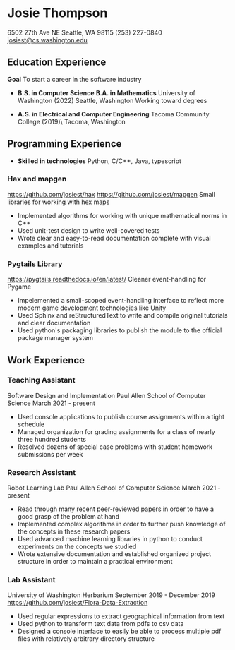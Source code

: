 # Josie Thompson
6502 27th Ave NE
Seattle, WA 98115
(253) 227-0840
josiest@cs.washington.edu

## Education Experience

**Goal** To start a career in the software industry

- **B.S. in Computer Science**
	**B.A. in Mathematics**
	University of Washington (2022)
	Seattle, Washington
	Working toward degrees

- **A.S. in Electrical and Computer Engineering**
    Tacoma Community College (2019)\\
    Tacoma, Washington

## Programming Experience
- **Skilled in technologies**
   Python, C/C++, Java, typescript

### Hax and mapgen
https://github.com/josiest/hax
https://github.com/josiest/mapgen
Small libraries for working with hex maps
- Implemented algorithms for working with unique mathematical norms in C++
- Used unit-test design to write well-covered tests
- Wrote clear and easy-to-read documentation complete with visual examples and tutorials

### Pygtails Library
https://pygtails.readthedocs.io/en/latest/
Cleaner event-handling for Pygame
- Impelemented a small-scoped event-handling interface to reflect more modern game development technologies like Unity
- Used Sphinx and reStructuredText to write and compile original tutorials and clear documentation
- Used python's packaging libraries to publish the module to the official package manager system

## Work Experience

### Teaching Assistant
Software Design and Implementation
Paul Allen School of Computer Science
March 2021 - present
- Used console applications to publish course assignments within a tight schedule
- Managed organization for grading assignments for a class of nearly three hundred students
- Resolved dozens of special case problems with student homework submissions per week

### Research Assistant
Robot Learning Lab
Paul Allen School of Computer Science
March 2021 - present
- Read through many recent peer-reviewed papers in order to have a good grasp of the problem at hand
- Implemented complex algorithms in order to further push knowledge of the concepts in these research papers
- Used advanced machine learning libraries in python to conduct experiments on the concepts we studied
- Wrote extensive documentation and established organized project structure in order to maintain a practical environment

### Lab Assistant
University of Washington Herbarium
September 2019 - December 2019
https://github.com/josiest/Flora-Data-Extraction
- Used regular expressions to extract geographical information from text
- Used python to transform text data from pdfs to csv data
- Designed a console interface to easily be able to process multiple pdf files with relatively arbitrary directory structure
